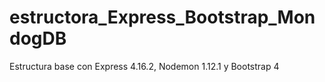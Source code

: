 # estructora_Express_Bootstrap_MondogDB
Estructura base con Express 4.16.2, Nodemon 1.12.1 y Bootstrap 4
